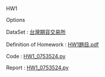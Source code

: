 HW1 

Options

DataSet : [台灣期貨交易所](https://mis.taifex.com.tw/futures/AfterHoursSession/EquityIndices/Options/)

Definition of Homework : [HW1題目.pdf]( https://github.com/laynotena/Artificial-Intelligence-and-Financial-Technology-Practice/blob/main/HW1/2019AIFinTech_HW1.pdf )

Code : [HW1_0753524.py](https://github.com/laynotena/Artificial-Intelligence-and-Financial-Technology-Practice/blob/main/HW1/HW1_0753524.py)

Report : [HW1_0753524.py](https://github.com/laynotena/Artificial-Intelligence-and-Financial-Technology-Practice/blob/main/HW1/HW1_0753524.pdf) 







